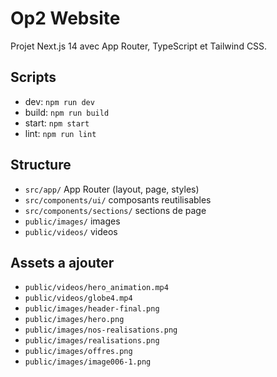 # Op2 Website

Projet Next.js 14 avec App Router, TypeScript et Tailwind CSS.

## Scripts
- dev: `npm run dev`
- build: `npm run build`
- start: `npm start`
- lint: `npm run lint`

## Structure
- `src/app/` App Router (layout, page, styles)
- `src/components/ui/` composants reutilisables
- `src/components/sections/` sections de page
- `public/images/` images
- `public/videos/` videos

## Assets a ajouter
- `public/videos/hero_animation.mp4`
- `public/videos/globe4.mp4`
- `public/images/header-final.png`
- `public/images/hero.png`
- `public/images/nos-realisations.png`
- `public/images/realisations.png`
- `public/images/offres.png`
- `public/images/image006-1.png`

